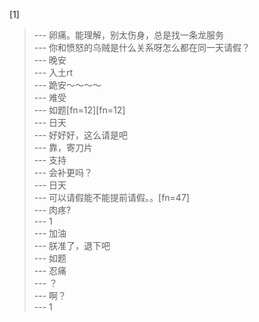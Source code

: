 
[1] 
>--- 卵痛。能理解，别太伤身，总是找一条龙服务<br>
>--- 你和愤怒的乌贼是什么关系呀怎么都在同一天请假？<br>
>--- 晚安<br>
>--- 入土rt<br>
>--- 跪安～～～～<br>
>--- 难受<br>
>--- 如题[fn=12][fn=12]<br>
>--- 日天<br>
>--- 好好好，这么请是吧<br>
>--- 靠，寄刀片<br>
>--- 支持<br>
>--- 会补更吗？<br>
>--- 日天<br>
>--- 可以请假能不能提前请假。。[fn=47]<br>
>--- 肉疼?<br>
>--- 1<br>
>--- 加油<br>
>--- 朕准了，退下吧<br>
>--- 如题<br>
>--- 忍痛<br>
>--- ？<br>
>--- 啊？<br>
>--- 1<br>
